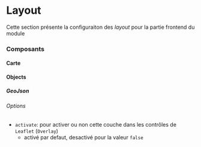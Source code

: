 # Layout

Cette section présente la configuraiton des *layout* pour la partie frontend du module

### Composants

#### Carte

#### Objects

##### GeoJson

###### Options

- `activate`: pour activer ou non cette couche dans les contrôles de `Leaflet` (`Overlay`)
  - activé par defaut, desactivé pour la valeur `false`